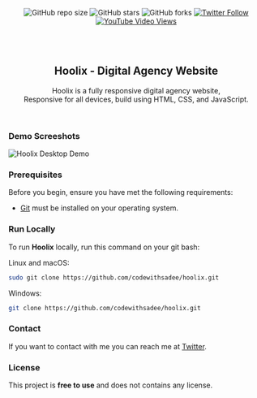 <div align="center">
  
  ![GitHub repo size](https://img.shields.io/github/repo-size/codewithsadee/hoolix)
  ![GitHub stars](https://img.shields.io/github/stars/codewithsadee/hoolix?style=social)
  ![GitHub forks](https://img.shields.io/github/forks/codewithsadee/hoolix?style=social)
[![Twitter Follow](https://img.shields.io/twitter/follow/codewithsadee_?style=social)](https://twitter.com/intent/follow?screen_name=codewithsadee_)
  [![YouTube Video Views](https://img.shields.io/youtube/views/5J01tEPlF3A?style=social)](https://youtu.be/5J01tEPlF3A)

  <br />
  <br />

  <h2 align="center">Hoolix - Digital Agency Website</h2>

  Hoolix is a fully responsive digital agency website, <br />Responsive for all devices, build using HTML, CSS, and JavaScript.


</div>

<br />

### Demo Screeshots

![Hoolix Desktop Demo](./readme-images/desktop.png "Desktop Demo")

### Prerequisites

Before you begin, ensure you have met the following requirements:

* [Git](https://git-scm.com/downloads "Download Git") must be installed on your operating system.

### Run Locally

To run **Hoolix** locally, run this command on your git bash:

Linux and macOS:

```bash
sudo git clone https://github.com/codewithsadee/hoolix.git
```

Windows:

```bash
git clone https://github.com/codewithsadee/hoolix.git
```

### Contact

If you want to contact with me you can reach me at [Twitter](https://www.twitter.com/codewithsadee).

### License

This project is **free to use** and does not contains any license.

